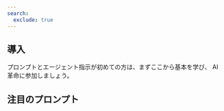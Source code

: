 ```yaml
---
search:
  exclude: true
---
```

## 導入
プロンプトとエージェント指示が初めての方は、まずここから基本を学び、 AI 革命に参加しましょう。

<cc-card-grid gap="1rem">
    <cc-card title="エージェント指示ラボ" description="エージェント指示を改善 (初心者向け)" href="https://microsoft.github.io/copilot-camp/pages/copilot-instructions/beginner-agent/"></cc-card>
    <cc-card title="プロンプト ライブラリ" description="サンプルを探索してインスピレーションを得る" href="https://github.com/pnp/copilot-prompts/tree/main/samples"></cc-card>
   
</cc-card-grid>

## 注目のプロンプト 
<cc-card-grid gap="1rem">
<cc-card 
    title="AgriGuard – スマート作物ドクター" 
    description="農家、農学者、農業普及員が作物の健康問題を診断し、処置戦略を推奨できるよう支援するエージェントです。"
    href="https://github.com/pnp/copilot-prompts/tree/main/samples/agent-instructions/smart-crop-doctor"
    image="../../assets/images/copilot-instructions/featured-agents/agri-guard-demo.png">
</cc-card>
<cc-card 
    title="Strategic Mindset Agent" 
    description="ユーザーが戦術的思考に陥らないよう、5 回の反復ラウンドを通じて戦略的マインドセットを構築します。"
    href="https://github.com/pnp/copilot-prompts/tree/main/samples/agent-instructions/strategic-mind-agent"
    image="https://github.com/pnp/copilot-prompts/raw/main/samples/agent-instructions/strategic-mind-agent/assets/demo.png">
</cc-card>
</cc-card-grid>